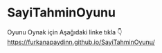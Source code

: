 # SayiTahminOyunu
Oyunu Oynak için Aşağıdaki linke tıkla 👇
https://furkanapaydinn.github.io/SayiTahminOyunu/

